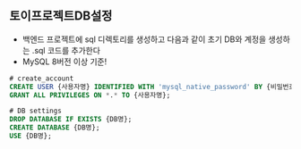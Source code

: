 ## 토이프로젝트DB설정
- 백엔드 프로젝트에 sql 디렉토리를 생성하고 다음과 같이 초기 DB와 계정을 생성하는 .sql 코드를 추가한다
- MySQL 8버전 이상 기준!
```sql
# create_account
CREATE USER {사용자명} IDENTIFIED WITH 'mysql_native_password' BY {비밀번호};
GRANT ALL PRIVILEGES ON *.* TO {사용자명};

# DB settings
DROP DATABASE IF EXISTS {DB명};
CREATE DATABASE {DB명};
USE {DB명};
```
